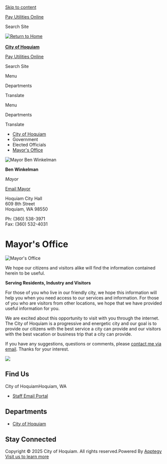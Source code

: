 [Skip to content](https://www.cityofhoquiam.com/page/mayors-office/)

[Pay Utilities Online](https://certifiedpayments.net/index.aspx?BureauCode=8478983)

Search Site

[![Return to Home](https://cmsv2-assets.apptegy.net/uploads/18307/logo/19366/City_of_Hoquiam.png)  
\
**City of Hoquiam**](https://www.cityofhoquiam.com)

[Pay Utilities Online](https://certifiedpayments.net/index.aspx?BureauCode=8478983)

Search Site

Menu

Departments

Translate

Menu

Departments

Translate

- [City of Hoquiam](https://www.cityofhoquiam.com)
- Government
- Elected Officials
- [Mayor's Office](https://www.cityofhoquiam.com/page/mayors-office)

![Mayor Ben Winkelman](https://cmsv2-assets.apptegy.net/uploads/18307/file/3277413/da37ffee-cc20-4afb-8992-4769aec1b8c7.png)

**Ben Winkelman**

*Mayor*

[Email Mayor](mailto:bwinkelman@cityofhoquiam.com)

Hoquiam City Hall  
609 8th Street  
Hoquiam, WA 98550

Ph: (360) 538-3971  
Fax: (360) 532-4031

# Mayor's Office

![Mayor's Office](https://cmsv2-assets.apptegy.net/uploads/18307/file/2306906/aa1e2d07-e4e6-4f4c-aa73-676b02cbef05.jpeg)

We hope our citizens and visitors alike will find the information contained herein to be useful.

**Serving Residents, Industry and Visitors**

For those of you who live in our friendly city, we hope this information will help you when you need access to our services and information. For those of you who are visitors from other locations, we hope that we have provided useful information for you.

We are excited about this opportunity to visit with you through the internet. The City of Hoquiam is a progressive and energetic city and our goal is to provide our citizens with the best service a city can provide and our visitors with the best vacation or business trip that a city can provide.

If you have any suggestions, questions or comments, please [contact me via email](mailto:bwinkelman@cityofhoquiam.com). Thanks for your interest.

![](https://cmsv2-assets.apptegy.net/uploads/18307/logo/19366/City_of_Hoquiam.png)

## Find Us

City of HoquiamHoquiam, WA

- [Staff Email Portal](https://www.office.com)

## Departments

- [City of Hoquiam](https://cityofhoquiam.com)

<!--THE END-->

## Stay Connected

Copyright © 2025 City of Hoquiam. All rights reserved.Powered By [Apptegy Visit us to learn more](https://www.apptegy.com)